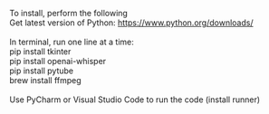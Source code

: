 To install, perform the following
<br/>
Get latest version of Python: https://www.python.org/downloads/
<br/><br/>
In terminal, run one line at a time:
<br/>
pip install tkinter <br/>
pip install openai-whisper <br/>
pip install pytube <br/>
brew install ffmpeg
<br/><br/>
Use PyCharm or Visual Studio Code to run the code (install runner)
